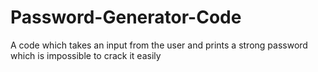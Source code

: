 # Password-Generator-Code
A code which takes an input from the user and prints a strong password which is impossible to crack it easily
